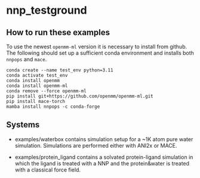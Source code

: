 # nnp_testground

## How to run these examples

To use the newest `openmm-ml` version it is necessary to install from github. The following should set up a sufficient conda environment and installs both `nnpops` and `mace`.

```
conda create --name test_env python=3.11
conda activate test_env
conda install openmm 
conda install openmm-ml
conda remove --force openmm-ml
pip install git+https://github.com/openmm/openmm-ml.git  
pip install mace-torch
mamba install nnpops -c conda-forge
```


## Systems


- examples/waterbox contains simulation setup for a ~1K atom pure water simulation. Simulations are performed either with ANI2x or MACE.

- examples/protein_ligand contains a solvated protein-ligand simulation in which the ligand is treated with a NNP and the protein&water is treated with a classical force field.

